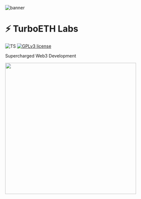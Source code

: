 ![banner](https://user-images.githubusercontent.com/3408362/212649118-7d0a4f47-021e-4436-b054-12c75f235f5c.png)

# ⚡ TurboETH Labs

![TS](https://badgen.net/badge/-/TypeScript?icon=typescript&label&labelColor=blue&color=555555)
[![GPLv3 license](https://img.shields.io/badge/License-MIT-blue.svg)](http://perso.crans.org/besson/LICENSE.html)

Supercharged Web3 Development

<img src="https://media.giphy.com/media/977YesTjNfQC7vQiph/giphy.gif" width="420px"/>
